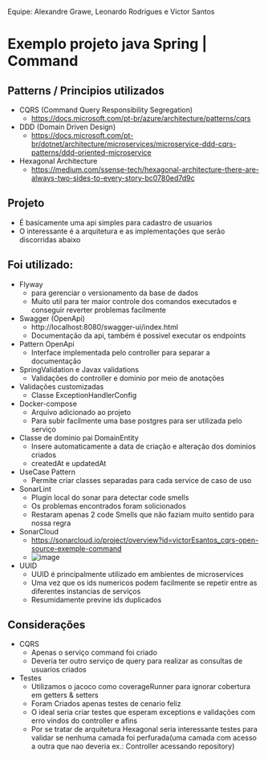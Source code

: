 Equipe: Alexandre Grawe, Leonardo Rodrigues e Victor Santos
# Exemplo projeto java Spring | Command
## Patterns / Principios utilizados
* CQRS (Command Query Responsibility Segregation)
  * https://docs.microsoft.com/pt-br/azure/architecture/patterns/cqrs
* DDD (Domain Driven Design)
  * https://docs.microsoft.com/pt-br/dotnet/architecture/microservices/microservice-ddd-cqrs-patterns/ddd-oriented-microservice
* Hexagonal Architecture
  * https://medium.com/ssense-tech/hexagonal-architecture-there-are-always-two-sides-to-every-story-bc0780ed7d9c

## Projeto
* É basicamente uma api simples para cadastro de usuarios
* O interessante é a arquitetura e as implementações que serão discorridas abaixo

## Foi utilizado:
* Flyway
  * para gerenciar o versionamento da base de dados
  * Muito util para ter maior controle dos comandos executados e conseguir reverter problemas facilmente
* Swagger (OpenApi)
  * http://localhost:8080/swagger-ui/index.html
  * Documentação da api, também é possivel executar os endpoints
* Pattern OpenApi
  * Interface implementada pelo controller para separar a documentação
* SpringValidation e Javax validations
  * Validações do controller e dominio por meio de anotações
* Validações customizadas
  * Classe ExceptionHandlerConfig
* Docker-compose
  * Arquivo adicionado ao projeto
  * Para subir facilmente uma base postgres para ser utilizada pelo serviço
* Classe de dominio pai DomainEntity
  * Insere automaticamente a data de criação e alteração dos dominios criados
  * createdAt e updatedAt
* UseCase Pattern
  * Permite criar classes separadas para cada service de caso de uso
* SonarLint
  * Plugin local do sonar para detectar code smells
  * Os problemas encontrados foram solicionados
  * Restaram apenas 2 code Smells que não faziam muito sentido para nossa regra
* SonarCloud
  * https://sonarcloud.io/project/overview?id=victorEsantos_cqrs-open-source-exemple-command
  * ![image](https://user-images.githubusercontent.com/61585518/166439122-38eb33f5-0d39-43de-80ee-549ad73410f9.png)
* UUID
  * UUID é principalmente utilizado em ambientes de microservices
  * Uma vez que os ids numericos podem facilmente se repetir entre as diferentes instancias de serviços
  * Resumidamente previne ids duplicados

## Considerações
* CQRS
  * Apenas o serviço command foi criado
  * Deveria ter outro serviço de query para realizar as consultas de usuarios criados
* Testes
  * Utilizamos o jacoco como coverageRunner para ignorar cobertura em getters & setters
  * Foram Criados apenas testes de cenario feliz
  * O ideal seria criar testes que esperam exceptions e validações com erro vindos do controller e afins
  * Por se tratar de arquitetura Hexagonal seria interessante testes para validar se nenhuma camada foi perfurada(uma camada com acesso a outra que nao deveria ex.: Controller acessando repository)
